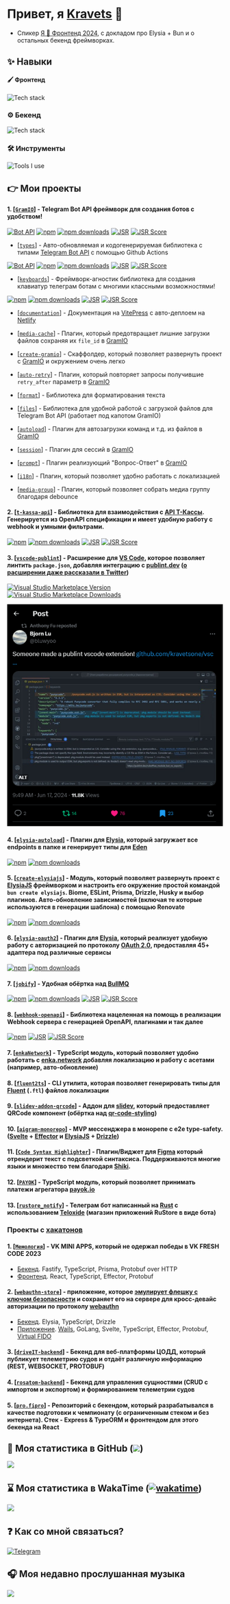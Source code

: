 # Привет, я [Kravets](https://github.com/kravetsone/) 👋

-   Спикер [Я 💛 Фронтенд 2024](https://www.youtube.com/watch?v=XD2jA53CXQw), с докладом про Elysia + Bun и о остальных бекенд фреймворках.

## ✨ Навыки

#### 🖌️ Фронтенд

![Tech stack](https://skillicons.dev/icons?i=typescript,javascript,regex,electron,tauri,react,svelte,tailwind,vue,html,css,md)

### ⚙️ Бекенд

![Tech stack](https://skillicons.dev/icons?i=nodejs,bun,typescript,javascript,py,regex,elysia,express,postgres,prisma,sequelize,redis,ros)

### 🛠 Инструменты

![Tools I use](https://skillicons.dev/icons?i=vscode,webstorm,windows,rollup,vite,vercel,netlify,cloudflare,git,github,discord,githubactions,npm,obsidian,postman,sentry)

## 👉 Мои проекты

#### 1. [[`GramIO`](https://github.com/gramiojs)] - Telegram Bot API фреймворк для создания ботов с удобством!

[![Bot API](https://img.shields.io/badge/Bot%20API-8.1+-blue?logo=telegram&style=flat&labelColor=000&color=3b82f6)](https://core.telegram.org/bots/api)
[![npm](https://img.shields.io/npm/v/gramio?logo=npm&style=flat&labelColor=000&color=3b82f6)](https://www.npmjs.org/package/gramio)
[![npm downloads](https://img.shields.io/npm/dw/gramio?logo=npm&style=flat&labelColor=000&color=3b82f6)](https://www.npmjs.org/package/gramio)
[![JSR](https://jsr.io/badges/@gramio/core)](https://jsr.io/@gramio/core)
[![JSR Score](https://jsr.io/badges/@gramio/core/score)](https://jsr.io/@gramio/core)

-   [[`types`](https://github.com/gramiojs/types)] - Авто-обновляемая и кодогенерируемая библиотека с типами [Telegram Bot API](https://core.telegram.org/bots/api) с помощью Github Actions

[![Bot API](https://img.shields.io/badge/Bot%20API-8.1+-blue?logo=telegram&style=flat&labelColor=000&color=3b82f6)](https://core.telegram.org/bots/api)
[![npm](https://img.shields.io/npm/v/@gramio/types?logo=npm&style=flat&labelColor=000&color=3b82f6)](https://www.npmjs.org/package/@gramio/types)
[![npm downloads](https://img.shields.io/npm/dw/@gramio/types?logo=npm&style=flat&labelColor=000&color=3b82f6)](https://www.npmjs.org/package/@gramio/types)
[![JSR](https://jsr.io/badges/@gramio/types)](https://jsr.io/@gramio/types)
[![JSR Score](https://jsr.io/badges/@gramio/types/score)](https://jsr.io/@gramio/types)

-   [[`keyboards`](https://github.com/gramiojs/keyboards)] - Фреймворк-агностик библиотека для создания клавиатур телеграм ботам с многими классными возможностями!

[![npm](https://img.shields.io/npm/v/@gramio/keyboards?logo=npm&style=flat&labelColor=000&color=3b82f6)](https://www.npmjs.org/package/@gramio/keyboards)
[![npm downloads](https://img.shields.io/npm/dw/@gramio/keyboards?logo=npm&style=flat&labelColor=000&color=3b82f6)](https://www.npmjs.org/package/@gramio/keyboards)
[![JSR](https://jsr.io/badges/@gramio/keyboards)](https://jsr.io/@gramio/keyboards)
[![JSR Score](https://jsr.io/badges/@gramio/keyboards/score)](https://jsr.io/@gramio/keyboards)

-   [[`documentation`](https://gramio.netlify.app/)] - Документация на [VitePress](https://vitepress.dev/) с авто-деплоем на [Netlify](https://www.netlify.com/)

-   [[`media-cache`](https://github.com/gramiojs/prompt)] - Плагин, который предотвращает лишние загрузки файлов сохраняя их `file_id` в [GramIO](https://github.com/gramiojs)

-   [[`create-gramio`](https://github.com/gramiojs/create-gramio)] - Скаффолдер, который позволяет развернуть проект с [GramIO](https://github.com/gramiojs) и окружением очень легко

-   [[`auto-retry`](https://github.com/gramiojs/prompt)] - Плагин, который повторяет запросы получившие `retry_after` параметр в [GramIO](https://github.com/gramiojs)

-   [[`format`](https://github.com/gramiojs/format)] - Библиотека для форматирования текста

-   [[`files`](https://github.com/gramiojs/files)] - Библиотека для удобной работой с загрузкой файлов для Telegram Bot API (работает под капотом GramIO)

-   [[`autoload`](https://github.com/gramiojs/autoload)] - Плагин для автозагрузки команд и т.д. из файлов в [GramIO](https://github.com/gramiojs)

-   [[`session`](https://github.com/gramiojs/session)] - Плагин для сессий в [GramIO](https://github.com/gramiojs)

-   [[`prompt`](https://github.com/gramiojs/prompt)] - Плагин реализующий "Вопрос-Ответ" в [GramIO](https://github.com/gramiojs)

-   [[`i18n`](https://github.com/gramiojs/i18n)] - Плагин, который позволяет удобно работать с локализацией

-   [[`media-group`](https://github.com/gramiojs/i18n)] - Плагин, который позволяет собрать медиа группу благодаря debounce

#### 2. [[`t-kassa-api`](https://github.com/kravetsone/t-kassa-api)] - Библиотека для взаимодействия с [API Т-Кассы](https://www.tbank.ru/kassa/dev/payments/index.html). Генерируется из OpenAPI спецификации и имеет удобную работу с webhook и умными фильтрами.

[![npm](https://img.shields.io/npm/v/t-kassa-api?logo=npm&style=flat&labelColor=000&color=3b82f6)](https://www.npmjs.org/package/t-kassa-api)
[![npm downloads](https://img.shields.io/npm/dw/t-kassa-api?logo=npm&style=flat&labelColor=000&color=3b82f6)](https://www.npmjs.org/package/t-kassa-api)
[![JSR](https://jsr.io/badges/@kravets/t-kassa-api)](https://jsr.io/@kravets/t-kassa-api)
[![JSR Score](https://jsr.io/badges/@kravets/t-kassa-api/score)](https://jsr.io/@kravets/t-kassa-api)

#### 3. [[`vscode-publint`](https://github.com/kravetsone/vscode-publint)] - Расширение для [VS Code](https://code.visualstudio.com/), которое позволяет линтить `package.json`, добавляя интеграцию с [publint.dev](https://publint.dev) ([о расширении даже рассказали в Twitter](https://x.com/bluwyoo/status/1802594411647537254))

<a href="https://marketplace.visualstudio.com/items?itemName=kravets.vscode-publint" target="__blank"><img src="https://img.shields.io/visual-studio-marketplace/v/kravets.vscode-publint.svg?color=4EC5D4&amp;label=VS%20Code%20Marketplace&logo=visual-studio-code" alt="Visual Studio Marketplace Version" /></a>
<a href="https://marketplace.visualstudio.com/items?itemName=kravets.vscode-publint" target="__blank"><img src="https://img.shields.io/visual-studio-marketplace/d/kravets.vscode-publint.svg?color=2B90B6" alt="Visual Studio Marketplace Downloads" /></a>

![сообщение из твиттера](./vscode-publint.png)

#### 4. [[`elysia-autoload`](https://github.com/kravetsone/elysia-autoload)] - Плагин для [Elysia](https://elysiajs.com), который загружает все endpoints в папке и генерирует типы для [Eden](https://elysiajs.com/eden/overview.html)

[![npm](https://img.shields.io/npm/v/elysia-autoload?logo=npm&style=flat&labelColor=000&color=3b82f6)](https://www.npmjs.org/package/elysia-autoload)
[![npm downloads](https://img.shields.io/npm/dw/elysia-autoload?logo=npm&style=flat&labelColor=000&color=3b82f6)](https://www.npmjs.org/package/elysia-autoload)

#### 5. [[`create-elysiajs`](https://github.com/kravetsone/create-elysiajs)] - Модуль, который позволяет развернуть проект с [ElysiaJS](https://elysiajs.com) фреймворком и настроить его окружение простой командой `bun create elysiajs`. Biome, ESLint, Prisma, Drizzle, Husky и выбор плагинов. Авто-обновление зависимостей (включая те которые используются в генерации шаблона) с помощью Renovate

[![npm](https://img.shields.io/npm/v/create-elysiajs?logo=npm&style=flat&labelColor=000&color=3b82f6)](https://www.npmjs.org/package/create-elysiajs)
[![npm downloads](https://img.shields.io/npm/dw/create-elysiajs?logo=npm&style=flat&labelColor=000&color=3b82f6)](https://www.npmjs.org/package/create-elysiajs)

#### 6. [[`elysia-oauth2`](https://github.com/kravetsone/elysia-oauth2)] - Плагин для [Elysia](https://elysiajs.com), который реализует удобную работу с авторизацией по протоколу [OAuth 2.0](https://en.wikipedia.org/wiki/OAuth), предоставляя **45+** адаптера под различные сервисы

[![npm](https://img.shields.io/npm/v/elysia-oauth2?logo=npm&style=flat&labelColor=000&color=3b82f6)](https://www.npmjs.org/package/elysia-oauth2)
[![npm downloads](https://img.shields.io/npm/dw/elysia-oauth2?logo=npm&style=flat&labelColor=000&color=3b82f6)](https://www.npmjs.org/package/elysia-oauth2)

#### 7. [[`jobify`](https://github.com/kravetsone/jobify)] - Удобная обёртка над [BullMQ](https://bullmq.io/)

[![npm](https://img.shields.io/npm/v/jobify?logo=npm&style=flat&labelColor=000&color=3b82f6)](https://www.npmjs.org/package/jobify)
[![npm downloads](https://img.shields.io/npm/dw/jobify?logo=npm&style=flat&labelColor=000&color=3b82f6)](https://www.npmjs.org/package/jobify)
[![JSR](https://jsr.io/badges/@kravets/jobify)](https://jsr.io/@kravets/jobify)
[![JSR Score](https://jsr.io/badges/@kravets/jobify/score)](https://jsr.io/@kravets/jobify)

#### 8. [[`webhook-openapi`](https://github.com/kravetsone/webhook-openapi)] - Библиотека нацеленная на помощь в реализации Webhook сервера с генерацией OpenAPI, плагинами и так далее

[![npm](https://img.shields.io/npm/v/webhook-openapi?logo=npm&style=flat&labelColor=000&color=3b82f6)](https://www.npmjs.org/package/webhook-openapi)
[![JSR](https://jsr.io/badges/webhook-openapi)](https://jsr.io/@kravets/webhook-openapi)
[![JSR Score](https://jsr.io/badges/webhook-openapi/score)](https://jsr.io/@kravets/webhook-openapi)

#### 7. [[`enkaNetwork`](https://github.com/kravetsone/enkaNetwork)] - TypeScript модуль, который позволяет удобно работать с [enka.network](https://enka.network/) добавляя локализацию и работу с асетами (например, авто-обновление)

#### 8. [[`fluent2ts`](https://github.com/kravetsone/fluent2ts)] - CLI утилита, которая позволяет генерировать типы для [Fluent](https://projectfluent.org/) (`.ftl`) файлов локализации

#### 9. [[`slidev-addon-qrcode`](https://github.com/kravetsone/slidev-addon-qrcode)] - Аддон для [slidev](https://sli.dev/), который предоставляет QRCode компонент (обёртка над [qr-code-styling](https://github.com/kozakdenys/qr-code-styling))

#### 10. [[`aigram-monorepo`](https://github.com/kravetsone/aigram-monorepo)] - MVP мессенджера в монорепе с e2e type-safety. ([Svelte](https://svelte.dev/) + [Effector](https://effector.dev/) и [ElysiaJS](https://elysiajs.com/) + [Drizzle](https://orm.drizzle.team/))

#### 11. [[`Code Syntax Highlighter`](https://github.com/kravetsone/Code-Syntax-Highlighter)] - Плагин/Виджет для [Figma](https://www.figma.com/) который отрендерит текст с подсветкой синтаксиса. Поддерживаются многие языки и множество тем благодаря [Shiki](https://shiki.style/guide/).

#### 12. [[`PAYOK`](https://github.com/kravetsone/payok)] - TypeScript модуль, который позволяет принимать платежи агрегатора [payok.io](https://payok.io/)

#### 13. [[`rustore_notify`](https://github.com/kravetsone/rustore_notify)] - Телеграм бот написанный на [Rust](https://www.rust-lang.org/) с использованием [Teloxide](https://github.com/teloxide/teloxide) (магазин приложений **RuSt**ore в виде бота)

### Проекты с [хакатонов](#-хакатоны-и-другие-мероприятия)

#### 1. [[`Мемология`](https://vk.com/app51712852)] - VK MINI APPS, который не одержал победы в VK FRESH CODE 2023

-   [Бекенд](https://github.com/kravetsone/memology-backend). Fastify, TypeScript, Prisma, Protobuf over HTTP
-   [Фронтенд](https://github.com/localhostov2/memology). React, TypeScript, Effector, Protobuf

#### 2. [[`webauthn-store`](https://github.com/noname-to/nuclear-linker)] - приложение, которое [эмулирует флешку с ключом безопасности](https://github.com/bulwarkid/virtual-fido) и сохраняет его на сервере для кросс-девайс авторизации по протоколу [webauthn](https://developer.mozilla.org/en-US/docs/Web/API/Web_Authentication_API)

-   [Бекенд](https://github.com/kravetsone/webauthn-store-backend). Elysia, TypeScript, Drizzle
-   [Приложение](https://github.com/kravetsone/webauthn-store-app). [Wails](https://wails.io/), GoLang, Svelte, TypeScript, Effector, Protobuf, [Virtual FIDO](https://github.com/bulwarkid/virtual-fido)

#### 3. [[`driveIT-backend`](https://github.com/kravetsone/driveIT-backend)] - Бекенд для веб-платформы ЦОДД, который публикует телеметрию судов и отдаёт различную информацию (REST, WEBSOCKET, PROTOBUF)

#### 4. [[`rosatom-backend`](https://github.com/kravetsone/rosatom-backend)] - Бекенд для управления сущностями (CRUD с импортом и экспортом) и формированием телеметрии судов

#### 5. [[`pro.fipro`](https://github.com/kravetsone/pro.firpo)] - Репозиторий с бекендом, который разрабатывался в качестве подготовки к чемпионату (с ограниченным стеком и без интернета). Стек - Express & TypeORM и фронтендом для этого бекенда на React

## 📖 Моя статистика в GitHub (![](https://komarev.com/ghpvc/?username=kravetsine&color=a960ff))

[![](https://github-readme-stats.vercel.app/api?username=kravetsone&theme=jolly&show_icons=true&hide_title=true&count_private=true&locale=ru)](https://github.com/kravetsone/)

## ⌛ Моя статистика в WakaTime ([![wakatime](https://wakatime.com/badge/user/2e9f39d3-4b8e-42c3-a3c5-4b4b8adfbff2.svg)](https://wakatime.com/@2e9f39d3-4b8e-42c3-a3c5-4b4b8adfbff2))

[![](https://github-readme-stats.vercel.app/api/wakatime?username=kravets&theme=jolly&hide_title=true)](https://wakatime.com/@2e9f39d3-4b8e-42c3-a3c5-4b4b8adfbff2)

## ❓ Как со мной связаться?

[![Telegram](https://img.shields.io/badge/Telegram-2CA5E0?style=for-the-badge&logo=telegram&logoColor=white)](https://t.me/noname2544)

## 🎧 Моя недавно прослушанная музыка

[![](https://spotify-recently-played-readme.vercel.app/api?user=jdex6213e4kct1lmdg1f7t6qq&unique=1)](https://open.spotify.com/user/jdex6213e4kct1lmdg1f7t6qq?si=42a42941db0d4afc)